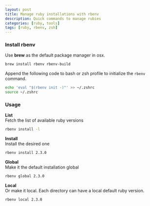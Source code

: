 ```yaml
---
layout: post
title: Manage ruby installations with rbenv
description: Quick commands to manage rubies
categories: [ruby, tools]
tags: [ruby, rbenv, zsh]
---
```


### Install rbenv

Use **brew** as the default package manager in osx.
<!--more-->

```bash 
brew install rbenv rbenv-build
```

Append the following code to bash or zsh profile to initialize the `rbenv` command. 

```bash
echo 'eval "$(rbenv init -)"' >> ~/.zshrc
source ~/.zshrc
```

### Usage


**List**   
Fetch the list of available ruby versions 

```bash
rbenv install -l
```

**Install**   
Install the desired one

```bash
rbenv install 2.3.0
```

**Global**  
Make it the default installation global

```bash
rbenv global 2.3.0
```

**Local**  
Or make it local. Each directory can have a local default ruby version.

```bash
rbenv local 2.3.0
```
